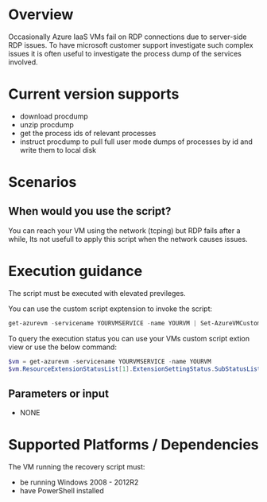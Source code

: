 # Overview
Occasionally Azure IaaS VMs fail on RDP connections due to server-side RDP issues. 
To have microsoft customer support investigate such complex issues it is often useful to investigate the process dump of the services involved.

# Current version supports
- download procdump
- unzip procdump
- get the process ids of relevant processes
- instruct procdump to pull full user mode dumps of processes by id and write them to local disk 

# Scenarios

##  When would you use the script?
You can reach your VM using the network (tcping) but RDP fails after a while,
Its not usefull to apply this script when the network causes issues.

# Execution guidance
The script must be executed with elevated previleges.

You can use the custom script exptension to invoke the script:

```PowerShell
get-azurevm -servicename YOURVMSERVICE -name YOURVM | Set-AzureVMCustomScriptExtension -FileUri 'https://raw.githubusercontent.com/sebdau/azpstools/master/ProcdumpRdp/procdump-TS.ps1' -Run 'procdump-TS.ps1' | Update-AzureVM 
```

To query the execution status you can use your VMs custom script extion view or use the below command:

```PowerShell
$vm = get-azurevm -servicename YOURVMSERVICE -name YOURVM
$vm.ResourceExtensionStatusList[1].ExtensionSettingStatus.SubStatusList.FormattedMessage 
```

## Parameters or input
- NONE

# Supported Platforms / Dependencies
The VM running the recovery script must:
- be running Windows 2008 - 2012R2
- have PowerShell installed


